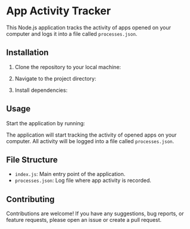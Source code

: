 # App Activity Tracker

This Node.js application tracks the activity of apps opened on your computer and logs it into a file called `processes.json`.

## Installation

1. Clone the repository to your local machine:

2. Navigate to the project directory:

3. Install dependencies:

## Usage

Start the application by running:

The application will start tracking the activity of opened apps on your computer. All activity will be logged into a file called `processes.json`.

## File Structure

- `index.js`: Main entry point of the application.
- `processes.json`: Log file where app activity is recorded.

## Contributing

Contributions are welcome! If you have any suggestions, bug reports, or feature requests, please open an issue or create a pull request.
